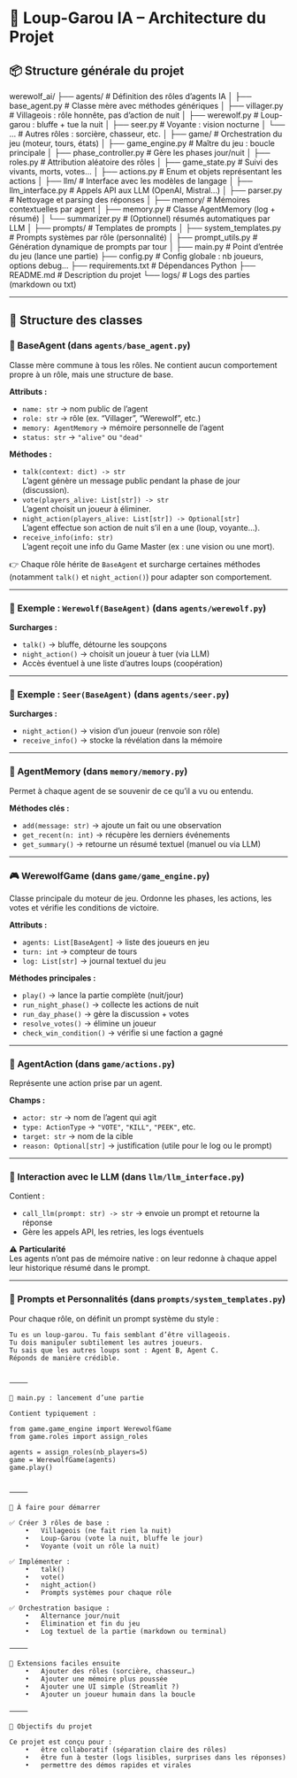 # 🐺 Loup-Garou IA – Architecture du Projet

## 📦 Structure générale du projet

werewolf_ai/
├── agents/                  # Définition des rôles d’agents IA
│   ├── base_agent.py        # Classe mère avec méthodes génériques
│   ├── villager.py          # Villageois : rôle honnête, pas d’action de nuit
│   ├── werewolf.py          # Loup-garou : bluffe + tue la nuit
│   ├── seer.py              # Voyante : vision nocturne
│   └── …                  # Autres rôles : sorcière, chasseur, etc.
│
├── game/                    # Orchestration du jeu (moteur, tours, états)
│   ├── game_engine.py       # Maître du jeu : boucle principale
│   ├── phase_controller.py  # Gère les phases jour/nuit
│   ├── roles.py             # Attribution aléatoire des rôles
│   ├── game_state.py        # Suivi des vivants, morts, votes…
│   ├── actions.py           # Enum et objets représentant les actions
│
├── llm/                     # Interface avec les modèles de langage
│   ├── llm_interface.py     # Appels API aux LLM (OpenAI, Mistral…)
│   ├── parser.py            # Nettoyage et parsing des réponses
│
├── memory/                  # Mémoires contextuelles par agent
│   ├── memory.py            # Classe AgentMemory (log + résumé)
│   └── summarizer.py        # (Optionnel) résumés automatiques par LLM
│
├── prompts/                 # Templates de prompts
│   ├── system_templates.py  # Prompts systèmes par rôle (personnalité)
│   ├── prompt_utils.py      # Génération dynamique de prompts par tour
│
├── main.py                  # Point d’entrée du jeu (lance une partie)
├── config.py                # Config globale : nb joueurs, options debug…
├── requirements.txt         # Dépendances Python
├── README.md                # Description du projet
└── logs/                    # Logs des parties (markdown ou txt)

---

## 👤 Structure des classes

### 🔹 BaseAgent (dans `agents/base_agent.py`)

Classe mère commune à tous les rôles. Ne contient aucun comportement propre à un rôle, mais une structure de base.

**Attributs :**
- `name: str` → nom public de l’agent  
- `role: str` → rôle (ex. “Villager”, “Werewolf”, etc.)  
- `memory: AgentMemory` → mémoire personnelle de l’agent  
- `status: str` → `"alive"` ou `"dead"`

**Méthodes :**
- `talk(context: dict) -> str`  
  L’agent génère un message public pendant la phase de jour (discussion).
- `vote(players_alive: List[str]) -> str`  
  L’agent choisit un joueur à éliminer.
- `night_action(players_alive: List[str]) -> Optional[str]`  
  L’agent effectue son action de nuit s’il en a une (loup, voyante…).
- `receive_info(info: str)`  
  L’agent reçoit une info du Game Master (ex : une vision ou une mort).

👉 Chaque rôle hérite de `BaseAgent` et surcharge certaines méthodes (notamment `talk()` et `night_action()`) pour adapter son comportement.

---

### 🐺 Exemple : `Werewolf(BaseAgent)` (dans `agents/werewolf.py`)

**Surcharges :**
- `talk()` → bluffe, détourne les soupçons  
- `night_action()` → choisit un joueur à tuer (via LLM)  
- Accès éventuel à une liste d’autres loups (coopération)

---

### 🔮 Exemple : `Seer(BaseAgent)` (dans `agents/seer.py`)

**Surcharges :**
- `night_action()` → vision d’un joueur (renvoie son rôle)  
- `receive_info()` → stocke la révélation dans la mémoire

---

### 🧠 AgentMemory (dans `memory/memory.py`)

Permet à chaque agent de se souvenir de ce qu’il a vu ou entendu.

**Méthodes clés :**
- `add(message: str)` → ajoute un fait ou une observation  
- `get_recent(n: int)` → récupère les derniers événements  
- `get_summary()` → retourne un résumé textuel (manuel ou via LLM)

---

### 🎮 WerewolfGame (dans `game/game_engine.py`)

Classe principale du moteur de jeu. Ordonne les phases, les actions, les votes et vérifie les conditions de victoire.

**Attributs :**
- `agents: List[BaseAgent]` → liste des joueurs en jeu  
- `turn: int` → compteur de tours  
- `log: List[str]` → journal textuel du jeu

**Méthodes principales :**
- `play()` → lance la partie complète (nuit/jour)  
- `run_night_phase()` → collecte les actions de nuit  
- `run_day_phase()` → gère la discussion + votes  
- `resolve_votes()` → élimine un joueur  
- `check_win_condition()` → vérifie si une faction a gagné

---

### 🧩 AgentAction (dans `game/actions.py`)

Représente une action prise par un agent.

**Champs :**
- `actor: str` → nom de l’agent qui agit  
- `type: ActionType` → `"VOTE"`, `"KILL"`, `"PEEK"`, etc.  
- `target: str` → nom de la cible  
- `reason: Optional[str]` → justification (utile pour le log ou le prompt)

---

### 🧠 Interaction avec le LLM (dans `llm/llm_interface.py`)

Contient :
- `call_llm(prompt: str) -> str` → envoie un prompt et retourne la réponse  
- Gère les appels API, les retries, les logs éventuels

⚠️ **Particularité**  
Les agents n’ont pas de mémoire native : on leur redonne à chaque appel leur historique résumé dans le prompt.

---

### 📜 Prompts et Personnalités (dans `prompts/system_templates.py`)

Pour chaque rôle, on définit un prompt système du style :

```text
Tu es un loup-garou. Tu fais semblant d’être villageois.
Tu dois manipuler subtilement les autres joueurs.
Tu sais que les autres loups sont : Agent B, Agent C.
Réponds de manière crédible.


⸻

🚀 main.py : lancement d’une partie

Contient typiquement :

from game.game_engine import WerewolfGame
from game.roles import assign_roles

agents = assign_roles(nb_players=5)
game = WerewolfGame(agents)
game.play()


⸻

🔧 À faire pour démarrer

✅ Créer 3 rôles de base :
	•	Villageois (ne fait rien la nuit)
	•	Loup-Garou (vote la nuit, bluffe le jour)
	•	Voyante (voit un rôle la nuit)

✅ Implémenter :
	•	talk()
	•	vote()
	•	night_action()
	•	Prompts systèmes pour chaque rôle

✅ Orchestration basique :
	•	Alternance jour/nuit
	•	Élimination et fin du jeu
	•	Log textuel de la partie (markdown ou terminal)

⸻

🧠 Extensions faciles ensuite
	•	Ajouter des rôles (sorcière, chasseur…)
	•	Ajouter une mémoire plus poussée
	•	Ajouter une UI simple (Streamlit ?)
	•	Ajouter un joueur humain dans la boucle

⸻

🎯 Objectifs du projet

Ce projet est conçu pour :
	•	être collaboratif (séparation claire des rôles)
	•	être fun à tester (logs lisibles, surprises dans les réponses)
	•	permettre des démos rapides et virales
